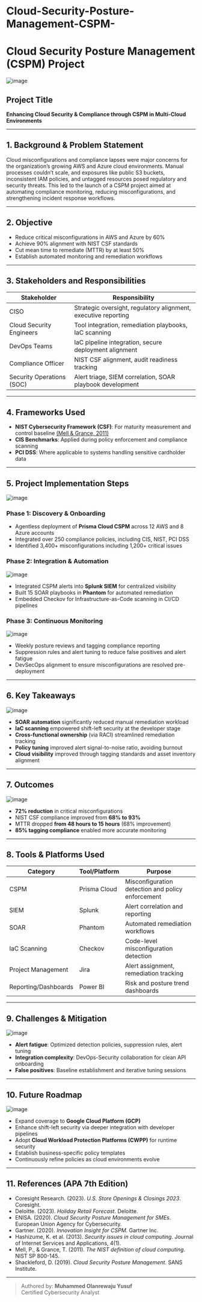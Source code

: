 # Cloud-Security-Posture-Management-CSPM-
# Cloud Security Posture Management (CSPM) Project

![image](https://github.com/user-attachments/assets/5fee464f-7dfe-4eaa-b8b0-2abc93775166)

## Project Title
**Enhancing Cloud Security & Compliance through CSPM in Multi-Cloud Environments**

---

## 1. Background & Problem Statement
Cloud misconfigurations and compliance lapses were major concerns for the organization’s growing AWS and Azure cloud environments. Manual processes couldn’t scale, and exposures like public S3 buckets, inconsistent IAM policies, and untagged resources posed regulatory and security threats. This led to the launch of a CSPM project aimed at automating compliance monitoring, reducing misconfigurations, and strengthening incident response workflows.

---

## 2. Objective
- Reduce critical misconfigurations in AWS and Azure by 60%
- Achieve 90% alignment with NIST CSF standards
- Cut mean time to remediate (MTTR) by at least 50%
- Establish automated monitoring and remediation workflows


---

## 3. Stakeholders and Responsibilities
| Stakeholder              | Responsibility                                                                 |
|--------------------------|-------------------------------------------------------------------------------|
| CISO                     | Strategic oversight, regulatory alignment, executive reporting                 |
| Cloud Security Engineers | Tool integration, remediation playbooks, IaC scanning                         |
| DevOps Teams             | IaC pipeline integration, secure deployment alignment                         |
| Compliance Officer       | NIST CSF alignment, audit readiness tracking                                   |
| Security Operations (SOC)| Alert triage, SIEM correlation, SOAR playbook development                     |

---

## 4. Frameworks Used
- **NIST Cybersecurity Framework (CSF)**: For maturity measurement and control baseline [(Mell & Grance, 2011)](https://nvlpubs.nist.gov/nistpubs/800-145/SP800-145.pdf)
- **CIS Benchmarks**: Applied during policy enforcement and compliance scanning
- **PCI DSS**: Where applicable to systems handling sensitive cardholder data

---

## 5. Project Implementation Steps
![image](https://github.com/user-attachments/assets/9240847c-44b0-40e5-8686-6802eba52b60)

### Phase 1: Discovery & Onboarding
- Agentless deployment of **Prisma Cloud CSPM** across 12 AWS and 8 Azure accounts
- Integrated over 250 compliance policies, including CIS, NIST, PCI DSS
- Identified 3,400+ misconfigurations including 1,200+ critical issues

### Phase 2: Integration & Automation
![image](https://github.com/user-attachments/assets/5982ddda-2e3d-4a2b-b5d7-aeba699983c2)

- Integrated CSPM alerts into **Splunk SIEM** for centralized visibility
- Built 15 SOAR playbooks in **Phantom** for automated remediation
- Embedded Checkov for Infrastructure-as-Code scanning in CI/CD pipelines

### Phase 3: Continuous Monitoring
![image](https://github.com/user-attachments/assets/fd5cb206-e98e-4930-a002-360d0e20c3ce)

- Weekly posture reviews and tagging compliance reporting
- Suppression rules and alert tuning to reduce false positives and alert fatigue
- DevSecOps alignment to ensure misconfigurations are resolved pre-deployment

---

## 6. Key Takeaways
![image](https://github.com/user-attachments/assets/12131283-ff27-446d-a5ef-c0d073d54a2b)

- **SOAR automation** significantly reduced manual remediation workload
- **IaC scanning** empowered shift-left security at the developer stage
- **Cross-functional ownership** (via RACI) streamlined remediation tracking
- **Policy tuning** improved alert signal-to-noise ratio, avoiding burnout
- **Cloud visibility** improved through tagging standards and asset inventory alignment

---

## 7. Outcomes
![image](https://github.com/user-attachments/assets/857f4e6f-9dbf-48eb-8969-2267fecda20a)

- **72% reduction** in critical misconfigurations
- NIST CSF compliance improved from **68% to 93%**
- MTTR dropped **from 48 hours to 15 hours** (68% improvement)
- **85% tagging compliance** enabled more accurate monitoring

---

## 8. Tools & Platforms Used
| Category                  | Tool/Platform             | Purpose                                            |
|---------------------------|----------------------------|----------------------------------------------------|
| CSPM                      | Prisma Cloud              | Misconfiguration detection and policy enforcement  |
| SIEM                      | Splunk                    | Alert correlation and reporting                    |
| SOAR                      | Phantom                   | Automated remediation workflows                    |
| IaC Scanning              | Checkov                   | Code-level misconfiguration detection              |
| Project Management        | Jira                      | Alert assignment, remediation tracking             |
| Reporting/Dashboards      | Power BI                  | Risk and posture trend dashboards                  |

---

## 9. Challenges & Mitigation
![image](https://github.com/user-attachments/assets/cdb744f4-08a6-4dea-8213-31db7bbc21df)

- **Alert fatigue**: Optimized detection policies, suppression rules, alert tuning
- **Integration complexity**: DevOps-Security collaboration for clean API onboarding
- **False positives**: Baseline establishment and iterative tuning sessions

---

## 10. Future Roadmap
![image](https://github.com/user-attachments/assets/b4e6603f-9ede-42da-979f-5e4b61a6050d)

- Expand coverage to **Google Cloud Platform (GCP)**
- Enhance shift-left security via deeper integration with developer pipelines
- Adopt **Cloud Workload Protection Platforms (CWPP)** for runtime security
- Establish business-specific policy templates
- Continuously refine policies as cloud environments evolve

---

## 11. References (APA 7th Edition)
- Coresight Research. (2023). *U.S. Store Openings & Closings 2023*. Coresight.
- Deloitte. (2023). *Holiday Retail Forecast*. Deloitte.
- ENISA. (2020). *Cloud Security Posture Management for SMEs*. European Union Agency for Cybersecurity.
- Gartner. (2020). *Innovation Insight for CSPM*. Gartner Inc.
- Hashizume, K. et al. (2013). *Security issues in cloud computing*. Journal of Internet Services and Applications, 4(1).
- Mell, P., & Grance, T. (2011). *The NIST definition of cloud computing*. NIST SP 800-145.
- Shackleford, D. (2019). *Cloud Security Posture Management*. SANS Institute.

---

> Authored by: **Muhammed Olanrewaju Yusuf**  
> Certified Cybersecurity Analyst
